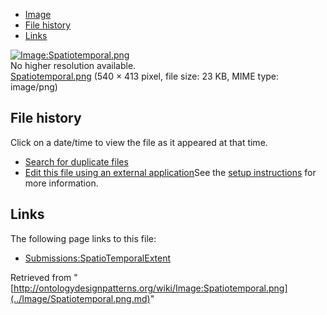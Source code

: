 * [Image](../Image/Spatiotemporal.png.md#file)
* [File history](../Image/Spatiotemporal.png.md#filehistory)
* [Links](../Image/Spatiotemporal.png.md#filelinks)

[![Image:Spatiotemporal.png](../../../images/0/02/Spatiotemporal.png)](../../../images/0/02/Spatiotemporal.png)  
No higher resolution available.  
[Spatiotemporal.png](../../../images/0/02/Spatiotemporal.png)‎ (540 × 413 pixel, file size: 23 KB, MIME type: image/png)

## File history

Click on a date/time to view the file as it appeared at that time.



  
* [Search for duplicate files](http://ontologydesignpatterns.org/wiki/Special:FileDuplicateSearch/Spatiotemporal.png "Special:FileDuplicateSearch/Spatiotemporal.png")
* [Edit this file using an external application](http://ontologydesignpatterns.org/wiki/index.php?title=Image:Spatiotemporal.png&action=edit&externaledit=true&mode=file "Image:Spatiotemporal.png")See the [setup instructions](http://www.mediawiki.org/wiki/Manual:External_editors "http://www.mediawiki.org/wiki/Manual:External_editors") for more information.

## Links



The following page links to this file:


* [Submissions:SpatioTemporalExtent](../Submissions/SpatioTemporalExtent.md "Submissions:SpatioTemporalExtent")


Retrieved from "[http://ontologydesignpatterns.org/wiki/Image:Spatiotemporal.png](../Image/Spatiotemporal.png.md)"